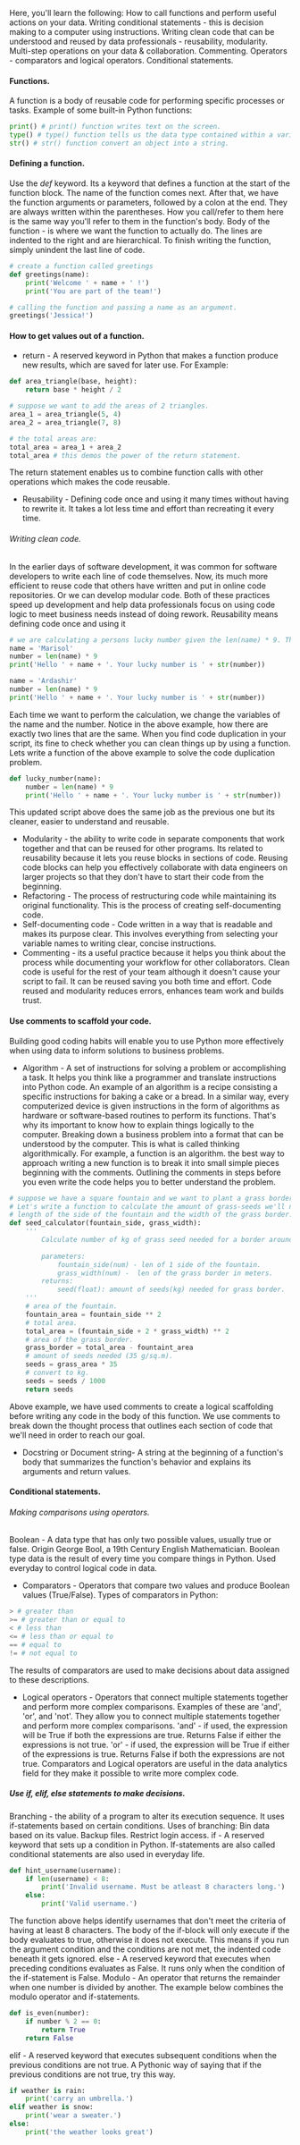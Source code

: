 Here, you'll learn the following:
	How to call functions and perform useful actions on your data.
	Writing conditional statements - this is decision making to a computer using instructions.
	Writing clean code that can be understood and reused by data professionals - reusability, modularity. Multi-step operations on your data & collaboration.
	Commenting.
	Operators - comparators and logical operators.
	Conditional statements.

#### Functions.
A function is a body of reusable code for performing specific processes or tasks.
Example of some built-in Python functions:

```python
print() # print() function writes text on the screen.
type() # type() function tells us the data type contained within a variable.
str() # str() function convert an object into a string.
```
#### Defining a function.
Use the *def* keyword. Its a keyword that defines a function at the start of the function block.
The name of the function comes next.
After that, we have the function arguments or parameters, followed by a colon at the end. They are always written within the parentheses. How you call/refer to them here is the same way you'll refer to them in the function's body.
Body of the function - is where we want the function to actually do. The lines are indented to the right and are hierarchical.
To finish writing the function, simply unindent the last line of code.

```python
# create a function called greetings
def greetings(name):
	print('Welcome ' + name + ' !')
	print('You are part of the team!')

# calling the function and passing a name as an argument.
greetings('Jessica!')
```
#### How to get values out of a function.
- return - A reserved keyword in Python that makes a function produce new results, which are saved for later use. 
For Example:
```python
def area_triangle(base, height):
	return base * height / 2

# suppose we want to add the areas of 2 triangles.
area_1 = area_triangle(5, 4)
area_2 = area_triangle(7, 8)

# the total areas are:
total_area = area_1 + area_2
total_area # this demos the power of the return statement.
```
The return statement enables us to combine function calls with other operations which makes the code reusable.
- Reusability - Defining code once and using it many times without having to rewrite it. It takes a lot less time and effort than recreating it every time.
###### Writing clean code.
In the earlier days of software development, it was common for software developers to write each line of code themselves. Now, its much more efficient to reuse code that others have written and put in online code repositories. Or we can develop modular code. Both of these practices speed up development and help data professionals focus on using code logic to meet business needs instead of doing rework. Reusability means defining code once and using it 

```python
# we are calculating a persons lucky number given the len(name) * 9. Then we print the mesage with the name and the number.
name = 'Marisol'
number = len(name) * 9
print('Hello ' + name + '. Your lucky number is ' + str(number))

name = 'Ardashir'
number = len(name) * 9
print('Hello ' + name + '. Your lucky number is ' + str(number))
```
Each time we want to perform the calculation, we change the variables of the name and the number. Notice in the above example, how there are exactly two lines that are the same. When you find code duplication in your script, its fine to check whether you can clean things up by using a function. Lets write a function of the above example to solve the code duplication problem.

```python
def lucky_number(name):
	number = len(name) * 9
	print('Hello ' + name + '. Your lucky number is ' + str(number))
```

This updated script above does the same job as the previous one but its cleaner, easier to understand and reusable.
- Modularity - the ability to write code in separate components that work together and that can be reused for other programs. Its related to reusability because it lets you reuse blocks in sections of code. Reusing code blocks can help you effectively collaborate with data engineers on larger projects so that they don't have to start their code from the beginning. 
- Refactoring - The process of restructuring code while maintaining its original functionality. This is the process of creating self-documenting code.
- Self-documenting code - Code written in a way that is readable and makes its purpose clear. This involves everything from selecting your variable names to writing clear, concise instructions.
- Commenting - its a useful practice because it helps you think about the process while documenting your workflow for other collaborators.
Clean code is useful for the rest of your team although it doesn't cause your script to fail. It can be reused saving you both time and effort. Code reused and modularity reduces errors, enhances team work and builds trust.
#### Use comments to scaffold your code.
Building good coding habits will enable you to use Python more effectively when using data to inform solutions to business problems. 
- Algorithm - A set of instructions for solving a problem or accomplishing a task. It helps you think like a programmer and translate instructions into Python code. An example of an algorithm is a recipe consisting a specific instructions for baking a cake or a bread. In a similar way, every computerized device is given instructions in the form of algorithms as hardware or software-based routines to perform its functions. That's why its important to know how to explain things logically to the computer. Breaking down a business problem into a format that can be understood by the computer. This is what is called thinking algorithmically. For example, a function is an algorithm. the best way to approach writing a new function is to break it into small simple pieces beginning with the comments. Outlining the comments in steps before you even write the code helps you to better understand the problem.

```python
# suppose we have a square fountain and we want to plant a grass border around that square.
# Let's write a function to calculate the amount of grass-seeds we'll need if we know the
# length of the side of the fountain and the width of the grass border.
def seed_calculator(fountain_side, grass_width):
	'''
		Calculate number of kg of grass seed needed for a border around a square fountain.
			
		parameters:
			fountain_side(num) - len of 1 side of the fountain.
			grass_width(num) - 	len of the grass border in meters.
		returns:
			seed(float): amount of seeds(kg) needed for grass border.
	'''
	# area of the fountain.
	fountain_area = fountain_side ** 2
	# total area.
	total_area = (fountain_side + 2 * grass_width) ** 2
	# area of the grass border.
	grass_border = total_area - fountaint_area
	# amount of seeds needed (35 g/sq.m).
	seeds = grass_area * 35
	# convert to kg.
	seeds = seeds / 1000
	return seeds
```
Above example, we have used comments to create a logical scaffolding before writing any code in the body of this function. We use comments to break down the thought process that outlines each section of code that we'll need in order to reach our goal. 
- Docstring or Document string- A string at the beginning of a function's body that summarizes the function's behavior and explains its arguments and return values.
#### Conditional statements.
###### Making comparisons using operators.
Boolean - A data type that has only two possible values, usually true or false. Origin George Bool, a 19th Century English Mathematician. Boolean type data is the result of every time you compare things in Python. Used everyday to control logical code in data. 
- Comparators - Operators that compare two values and produce Boolean values (True/False).
Types of comparators in Python:

```python
> # greater than
>= # greater than or equal to
< # less than
<= # less than or equal to
== # equal to
!= # not equal to
```

The results of comparators are used to make decisions about data assigned to these descriptions. 
- Logical operators - Operators that connect multiple statements together and perform more complex comparisons. Examples of these are 'and', 'or', and 'not'. They allow you to connect multiple statements together and perform more complex comparisons. 
	'and' - if used, the expression will be True if both the expressions are true. Returns False if either the expressions is not true.
	'or' -  if used, the expression will be True if either of the expressions is true. Returns False if both the expressions are not true.
Comparators and Logical operators are useful in the data analytics field for they make it possible to write more complex code.
##### Use if, elif, else statements to make decisions.
Branching - the ability of a program to alter its execution sequence. It uses if-statements based on certain conditions. Uses of branching:
	Bin data based on its value.
	Backup files.
	Restrict login access.
if - A reserved keyword that sets up a condition in Python. If-statements are also called conditional statements are also used in everyday life.

```python
def hint_username(username):
	if len(username) < 8:
		print('Invalid username. Must be atleast 8 characters long.')
	else:
		print('Valid username.')
```

The function above helps identify usernames that don't meet the criteria of having at least 8 characters.
The body of the if-block will only execute if the body evaluates to true, otherwise it does not execute. This means if you run the argument condition and the conditions are not met, the indented code beneath it gets ignored. 
else - A reserved keyword that executes when preceding conditions evaluates as False. It runs only when the condition of the if-statement is False.
Modulo - An operator that returns the remainder when one number is divided by another. The example below combines the modulo operator and if-statements.
```python
def is_even(number):
	if number % 2 == 0:
		return True
	return False
```

elif - A reserved keyword that executes subsequent conditions when the previous conditions are not true. A Pythonic way of saying that if the previous conditions are not true, try this way. 
```python
if weather is rain:
	print('carry an umbrella.')
elif weather is snow:
	print('wear a sweater.')
else:
	print('the weather looks great')
```
